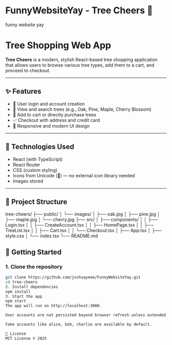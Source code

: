 # FunnyWebsiteYay - Tree Cheers 🌳
funny website yay

#    Tree Shopping Web App

**Tree Cheers** is a modern, stylish React-based tree shopping application that allows users to browse various tree types, add them to a cart, and proceed to checkout.

---

## ✨ Features

- 🔐 User login and account creation
- 🌲 View and search trees (e.g., Oak, Pine, Maple, Cherry Blossom)
- 🛒 Add to cart or directly purchase trees
- ✅ Checkout with address and credit card
- 📱 Responsive and modern UI design

---

## 🧰 Technologies Used

- React (with TypeScript)
- React Router
- CSS (custom styling)
- Icons from Unicode (🛒) — no external icon library needed
- Images stored

---

## 📂 Project Structure

tree-cheers/
├── public/
│ └── images/
│ ├── oak.jpg
│ ├── pine.jpg
│ ├── maple.jpg
│ └── cherry.jpg
├── src/
│ ├── components/
│ │ ├── Login.tsx
│ │ ├── CreateAccount.tsx
│ │ ├── HomePage.tsx
│ │ ├── TreeList.tsx
│ │ ├── Cart.tsx
│ │ └── Checkout.tsx
│ ├── App.tsx
│ ├── style.css
│ └── index.tsx
└── README.md



## 🚀 Getting Started

### 1. Clone the repository

```bash
git clone https://github.com/joshuayeee/FunnyWebsiteYay.git
cd tree-cheers
2. Install dependencies
npm install
3. Start the app
npm start
The app will run on http://localhost:3000.

User accounts are not persisted beyond browser refresh unless extended.

Fake accounts like alice, bob, charlie are available by default.

📃 License
MIT License © 2025
